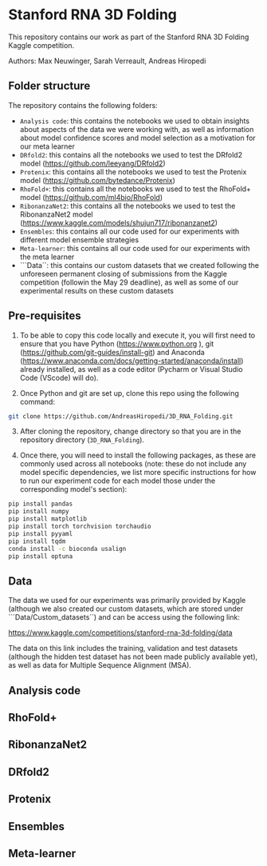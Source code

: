 # Stanford RNA 3D Folding

This repository contains our work as part of the Stanford RNA 3D Folding Kaggle competition.

Authors: Max Neuwinger, Sarah Verreault, Andreas Hiropedi

## Folder structure

The repository contains the following folders:

- ```Analysis code```: this contains the notebooks we used to obtain insights about aspects of the data we were working with, as well as information about model confidence scores and model selection as a motivation for our meta learner
- ```DRfold2```: this contains all the notebooks we used to test the DRfold2 model (https://github.com/leeyang/DRfold2)
- ```Protenix```: this contains all the notebooks we used to test the Protenix model (https://github.com/bytedance/Protenix)
- ```RhoFold+```: this contains all the notebooks we used to test the RhoFold+ model (https://github.com/ml4bio/RhoFold)
- ```RibonanzaNet2```: this contains all the notebooks we used to test the RibonanzaNet2 model (https://www.kaggle.com/models/shujun717/ribonanzanet2)
- ```Ensembles```: this contains all our code used for our experiments with different model ensemble strategies
- ```Meta-learner```: this contains all our code used for our experiments with the meta learner
- ```Data``: this contains our custom datasets that we created following the unforeseen permanent closing of submissions from the Kaggle competition (followin the May 29 deadline), as well as some of our experimental results on these custom datasets
  

## Pre-requisites

1) To be able to copy this code locally and execute it, you will first need to ensure that you have Python (https://www.python.org ), git (https://github.com/git-guides/install-git) and Anaconda (https://www.anaconda.com/docs/getting-started/anaconda/install) already installed, as well as a code editor (Pycharm or Visual Studio Code (VScode) will do).

2) Once Python and git are set up, clone this repo using the following command:

```sh
git clone https://github.com/AndreasHiropedi/3D_RNA_Folding.git
```

3) After cloning the repository, change directory so that you are in the repository directory (```3D_RNA_Folding```).

4) Once there, you will need to install the following packages, as these are commonly used across all notebooks (note: these do not include any model specific dependencies, we list more specific instructions for how to run our experiment code for each model those under the corresponding model's section):

```sh
pip install pandas
pip install numpy
pip install matplotlib
pip install torch torchvision torchaudio
pip install pyyaml
pip install tqdm
conda install -c bioconda usalign
pip install optuna
```

## Data

The data we used for our experiments was primarily provided by Kaggle (although we also created our custom datasets, which are stored under ```Data/Custom_datasets``) and can be access using the following link:

https://www.kaggle.com/competitions/stanford-rna-3d-folding/data

The data on this link includes the training, validation and test datasets (although the hidden test dataset has not been made publicly available yet), as well as data for Multiple Sequence Alignment (MSA).

## Analysis code



## RhoFold+



## RibonanzaNet2



## DRfold2



## Protenix



## Ensembles



## Meta-learner


